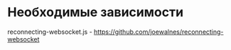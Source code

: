 # Необходимые зависимости

reconnecting-websocket.js - https://github.com/joewalnes/reconnecting-websocket
